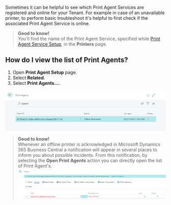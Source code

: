 Sometimes it can be helpful to see which Print Agent Services are registered and online for your Tenant. For example in case of an unavailable printer, to perform basic troubleshoot it's helpful to first check if the associated Print Agent Service is online.

> **Good to know!**<br>You'll find the name of the Print Agent Service, specified while [Print Agent Service Setup](../print-agent-service-installation/), in the **Printers** page.

## How do I view the list of Print Agents?

 1. Open **Print Agent Setup** page.
 2. Select **Related**.
 3. Select **Print Agents...**.

![Print Agents](/assets/images/365-business-print-agent/c982001222cfac7a39a3afe60ad8e9df282ed1fee0a6b8fdf36b8983db709b82.png)  

> **Good to know!**<br>Whenever an offline printer is acknowledged in Microsoft Dynamics 365 Business Central a notification will appear in several places to inform you about possible incidents. From this notification, by selecting the **Open Print Agents** action you can directly open the list of Print Agent's.<br>![Offline Printer Notification](/assets/images/365-business-print-agent/963a4f085cf47531b7d709717d63ff7de1138bd64bc34fc0d5c1215156b8e087.png)  

